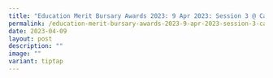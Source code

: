 ```yaml
---
title: "Education Merit Bursary Awards 2023: 9 Apr 2023: Session 3 @ Cairnhill CC"
permalink: /education-merit-bursary-awards-2023-9-apr-2023-session-3-cairnhill-cc/
date: 2023-04-09
layout: post
description: ""
image: ""
variant: tiptap
---
```

